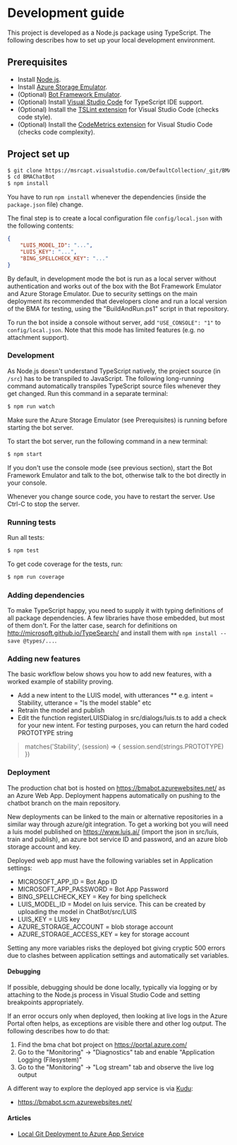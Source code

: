 [onedrive]: https://microsoft-my.sharepoint.com/personal/t-mariec_microsoft_com/Documents/BMAChatBot%20shared

# Development guide

This project is developed as a Node.js package using TypeScript.
The following describes how to set up your local development environment.

## Prerequisites

- Install [Node.js](https://nodejs.org/en/download/).
- Install [Azure Storage Emulator](https://azure.microsoft.com/en-us/documentation/articles/storage-use-emulator/).
- (Optional) [Bot Framework Emulator](https://docs.botframework.com/en-us/tools/bot-framework-emulator/).
- (Optional) Install [Visual Studio Code](https://code.visualstudio.com/) for TypeScript IDE support.
- (Optional) Install the [TSLint extension](https://marketplace.visualstudio.com/items?itemName=eg2.tslint) for Visual Studio Code (checks code style).
- (Optional) Install the [CodeMetrics extension](https://marketplace.visualstudio.com/items?itemName=kisstkondoros.vscode-codemetrics) for Visual Studio Code (checks code complexity).

## Project set up

```sh
$ git clone https://msrcapt.visualstudio.com/DefaultCollection/_git/BMAChatBot
$ cd BMAChatBot
$ npm install
```

You have to run `npm install` whenever the dependencies (inside the `package.json` file) change.

The final step is to create a local configuration file `config/local.json` with the following contents:

```json
{
    "LUIS_MODEL_ID": "...",
    "LUIS_KEY": "...",
    "BING_SPELLCHECK_KEY": "..."
}
```

By default, in development mode the bot is run as a local server without authentication
and works out of the box with the Bot Framework Emulator and Azure Storage Emulator. Due to
security settings on the main deployment its recommended that developers clone and run a local 
version of the BMA for testing, using the "BuildAndRun.ps1" script in that repository.

To run the bot inside a console without server, add `"USE_CONSOLE": "1"` to `config/local.json`.
Note that this mode has limited features (e.g. no attachment support).

### Development

As Node.js doesn't understand TypeScript natively, the project source (in `/src`) has to be transpiled to JavaScript.
The following long-running command automatically transpiles TypeScript source files whenever they get changed.
Run this command in a separate terminal:

```sh
$ npm run watch
```

Make sure the Azure Storage Emulator (see Prerequisites) is running before starting the bot server.

To start the bot server, run the following command in a new terminal:

```sh
$ npm start
```

If you don't use the console mode (see previous section), start the Bot Framework Emulator and talk to the bot,
otherwise talk to the bot directly in your console.

Whenever you change source code, you have to restart the server. Use Ctrl-C to stop the server.

### Running tests

Run all tests:

```sh
$ npm test
```

To get code coverage for the tests, run:

```sh
$ npm run coverage
```

### Adding dependencies

To make TypeScript happy, you need to supply it with typing definitions of all package dependencies.
A few libraries have those embedded, but most of them don't.
For the latter case, search for definitions on <http://microsoft.github.io/TypeSearch/> 
and install them with `npm install --save @types/...`.

### Adding new features

The basic workflow below shows you how to add new features, with a worked example of stability proving.

* Add a new intent to the LUIS model, with utterances
** e.g. intent = Stability, utterance = "Is the model stable" etc
* Retrain the model and publish
* Edit the function registerLUISDialog in src/dialogs/luis.ts to add a check for your new intent. For testing purposes, you can return the hard coded PROTOTYPE string
>matches('Stability', (session) => {
>    session.send(strings.PROTOTYPE)
>})

### Deployment

The production chat bot is hosted on https://bmabot.azurewebsites.net/ as an Azure Web App.
Deployment happens automatically on pushing to the chatbot branch on the main repository. 

New deployments can be linked to the main or alternative repositories in a similar way through
azure/git integration. To get a working bot you will need a luis model published on https://www.luis.ai/
(import the json in src/luis, train and publish), an azure bot service ID and password, and an azure
blob storage account and key. 

Deployed web app must have the following variables set in Application settings:

* MICROSOFT_APP_ID = Bot App ID
* MICROSOFT_APP_PASSWORD = Bot App Password
* BING_SPELLCHECK_KEY = Key for bing spellcheck
* LUIS_MODEL_ID = Model on luis service. This can be created by uploading the model in ChatBot/src/LUIS
* LUIS_KEY = LUIS key
* AZURE_STORAGE_ACCOUNT = blob storage account
* AZURE_STORAGE_ACCESS_KEY = key for storage account

Setting any more variables risks the deployed bot giving cryptic 500 errors due to clashes
between application settings and automatically set variables.

#### Debugging

If possible, debugging should be done locally, typically via logging or by attaching to the Node.js process in Visual Studio Code
and setting breakpoints appropriately.

If an error occurs only when deployed, then looking at live logs in the Azure Portal often helps,
as exceptions are visible there and other log output. The following describes how to do that:

1. Find the bma chat bot project on https://portal.azure.com/
2. Go to the "Monitoring" -> "Diagnostics" tab and enable "Application Logging (Filesystem)"
3. Go to the "Monitoring" -> "Log stream" tab and observe the live log output

A different way to explore the deployed app service is via [Kudu](https://github.com/projectkudu/kudu/wiki):

- https://bmabot.scm.azurewebsites.net/

#### Articles

- [Local Git Deployment to Azure App Service](https://azure.microsoft.com/en-us/documentation/articles/app-service-deploy-local-git/)
